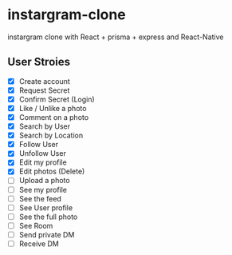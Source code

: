 # instargram-clone

instargram clone with React + prisma + express and React-Native

## User Stroies

- [x] Create account
- [x] Request Secret
- [x] Confirm Secret (Login)
- [x] Like / Unlike a photo
- [x] Comment on a photo
- [x] Search by User
- [x] Search by Location
- [x] Follow User
- [x] Unfollow User
- [x] Edit my profile
- [x] Edit photos (Delete)
- [ ] Upload a photo
- [ ] See my profile
- [ ] See the feed
- [ ] See User profile
- [ ] See the full photo
- [ ] See Room
- [ ] Send private DM
- [ ] Receive DM
